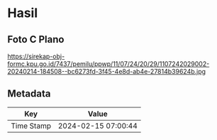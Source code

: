 # Hasil

## Foto C Plano

https://sirekap-obj-formc.kpu.go.id/7437/pemilu/ppwp/11/07/24/20/29/1107242029002-20240214-184508--bc6273fd-3f45-4e8d-ab4e-27814b39624b.jpg


## Metadata

| Key        | Value               |
| ---------- | ------------------- |
| Time Stamp | 2024-02-15 07:00:44 |




